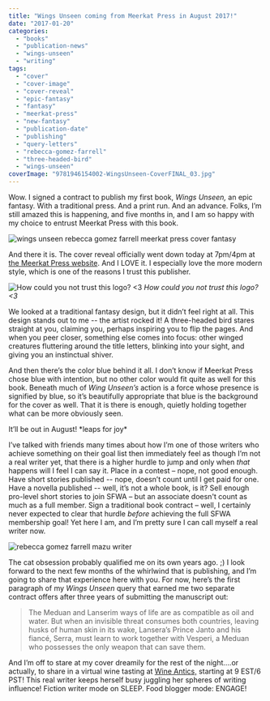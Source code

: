 ```yaml
---
title: "Wings Unseen coming from Meerkat Press in August 2017!"
date: "2017-01-20"
categories:
  - "books"
  - "publication-news"
  - "wings-unseen"
  - "writing"
tags:
  - "cover"
  - "cover-image"
  - "cover-reveal"
  - "epic-fantasy"
  - "fantasy"
  - "meerkat-press"
  - "new-fantasy"
  - "publication-date"
  - "publishing"
  - "query-letters"
  - "rebecca-gomez-farrell"
  - "three-headed-bird"
  - "wings-unseen"
coverImage: "9781946154002-WingsUnseen-CoverFINAL_03.jpg"
---
```


Wow. I signed a contract to publish my first book, _Wings Unseen,_ an epic fantasy. With a traditional press. And a print run. And an advance. Folks, I’m still amazed this is happening, and five months in, and I am so happy with my choice to entrust Meerkat Press with this book.

![wings unseen rebecca gomez farrell meerkat press cover fantasy](https://d2ypg8o05lff0b.cloudfront.net/wp-content/uploads/sites/3/2017/02/wingsunseen.jpg)

And there it is. The cover reveal officially went down today at 7pm/4pm at [the Meerkat Press website](http://meerkatpress.com/wings-unseen-cover-reveal-jan-19/). And I LOVE it. I especially love the more modern style, which is one of the reasons I trust this publisher.

![How could you not trust this logo? <3](https://d2ypg8o05lff0b.cloudfront.net/wp-content/uploads/sites/3/2017/01/meerkatpress.jpg) *How could you not trust this logo? <3*

We looked at a traditional fantasy design, but it didn’t feel right at all. This design stands out to me -- the artist rocked it! A three-headed bird stares straight at you, claiming you, perhaps inspiring you to flip the pages. And when you peer closer, something else comes into focus: other winged creatures fluttering around the title letters, blinking into your sight, and giving you an instinctual shiver.

And then there’s the color blue behind it all. I don’t know if Meerkat Press chose blue with intention, but no other color would fit quite as well for this book. Beneath much of _Wing Unseen’s_ action is a force whose presence is signified by blue, so it’s beautifully appropriate that blue is the background for the cover as well. That it is there is enough, quietly holding together what can be more obviously seen.

It’ll be out in August! \*leaps for joy\*

I’ve talked with friends many times about how I’m one of those writers who achieve something on their goal list then immediately feel as though I’m not a real writer yet, that there is a higher hurdle to jump and only when _that_ happens will I feel I can say it. Place in a contest – nope, not good enough. Have short stories published -- nope, doesn’t count until I get paid for one. Have a novella published -- well, it’s not a whole book, is it? Sell enough pro-level short stories to join SFWA – but an associate doesn't count as much as a full member. Sign a traditional book contract – well, I certainly never expected to clear that hurdle _before_ achieving the full SFWA membership goal! Yet here I am, and I’m pretty sure I can call myself a real writer now.

![rebecca gomez farrell mazu writer](https://d2ypg8o05lff0b.cloudfront.net/wp-content/uploads/sites/3/2017/01/me-and-zu-281x500.jpg)

The cat obsession probably qualified me on its own years ago. ;) I look forward to the next few months of the whirlwind that is publishing, and I’m going to share that experience here with you. For now, here’s the first paragraph of my _Wings Unseen_ query that earned me two separate contract offers after three years of submitting the manuscript out:

> The Meduan and Lanserim ways of life are as compatible as oil and water. But when an invisible threat consumes both countries, leaving husks of human skin in its wake, Lansera’s Prince Janto and his fiancé, Serra, must learn to work together with Vesperi, a Meduan who possesses the only weapon that can save them.

And I’m off to stare at my cover dreamily for the rest of the night….or actually, to share in a virtual wine tasting at [Wine Antics,](https://www.facebook.com/events/598263350370566/) starting at 9 EST/6 PST! This real writer keeps herself busy juggling her spheres of writing influence! Fiction writer mode on SLEEP. Food blogger mode: ENGAGE!
